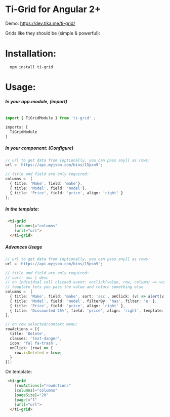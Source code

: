 # Ti-Grid for Angular 2+ 

Demo: https://dev.tika.me/ti-grid/

Grids like they should be (simple & powerful):

# Installation:

```
  npm install ti-grid
```

# Usage:

##### In your app.module, (import)

```typescript

import { TiGridModule } from 'ti-grid' ;

imports: [
  TiGridModule
]
```

##### In your component: (Configure)

```typescript
// url to get data from (optionally, you can pass any[] as rows:
url = 'https://api.myjson.com/bins/15psn9';

// title and field are only required:
columns =  [
  { title: 'Make', field: 'make'},
  { title: 'Model', field: 'model'},
  { title: 'Price', field: 'price', align: 'right' }
];


```

##### In the template:

```html
 <ti-grid
    [columns]="columns"
    [url]="url">
  </ti-grid>

```


##### Advances Usage

```typescript
// url to get data from (optionally, you can pass any[] as rows:
url = 'https://api.myjson.com/bins/15psn9';

// title and field are only required:
// sort: asc | desc
// on individual cell clicked event: onclick(value, row, column) => void 
// template lets you pass the value and return something else
columns =  [
  { title: 'Make', field: 'make', sort: 'asc', onClick: (v) => alert(v + ' clicked') },
  { title: 'Model', field: 'model', filterBy: 'has', filter: 'e' },
  { title: 'Price', field: 'price', align: 'right' },
  { title: 'Discounted 25%', field: 'price', align: 'right', template: (v) => 0.75 * v }
];

// on row selected/context menu:
rowActions = [{
  title: 'Delete',
  classes: 'text-danger',
  icon: 'fal fa-trash',
  onClick: (row) => {
    row.isDeleted = true;
  }
}];


```

On template:


```html
 <ti-grid
    [rowActions]="rowActions"
    [columns]="columns"
    [pageSize]="20"
    [page]="1" 
    [url]="url">
  </ti-grid>
```
